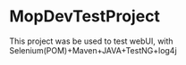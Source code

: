 # MopDevTestProject
This project was be used to test webUI, with Selenium(POM)+Maven+JAVA+TestNG+log4j

